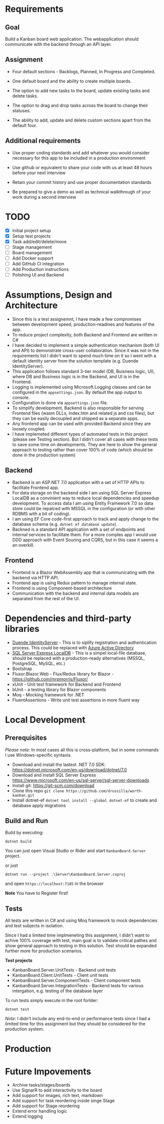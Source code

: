 # Requirements

## Goal
Build a Kanban board web application. The webapplication should communicate
with the backend through an API layer.

## Assignment

* Four default sections - Backlogs, Planned, In Progress and Completed.

* One default board and the ability to create multiple boards.

* The option to add new tasks to the board, update existing tasks and delete tasks.

* The option to drag and drop tasks across the board to change their statuses.

* The ability to add, update and delete custom sections apart from the default
four.

## Additional requirements

* Use proper coding standards and add whatever you would consider necessary
for this app to be included in a production environment

* Use github or equivalent to share your code with us at least 48 hours before your
next interview

* Retain your commit history and use proper documentation standards

* Be prepared to give a demo as well as technical walkthrough of your work
during a second interview 

# TODO
- [x] Initial project setup
- [x] Setup test projects
- [x] Task add/edit/delete/move
- [ ] Stage management
- [ ] Board management
- [ ] Add Docker support
- [ ] Add GitHub CI integration
- [ ] Add Production instructions
- [ ] Polishing UI and Backend

# Assumptions, Design and Architecture

* Since this is a test assignemnt, I have made a few compromises between development speed, production-readines and features of the app.
* To reduce project complexity, both Backend and Frontend are written in C#
* I have decided to implement a simple authentication mechanism (both UI and API) to demonstrate cross-user collaboration. Since it was not in the requirements list I didn't want to spend much time on it so I went with a default identity server from the solution template (e.g. Duende IdentityServer).
* This application follows standard 3-tier model (DB, Buisness logic, UI), where DB and Business logic is in the Backend, and UI is in the Frontend.
* Logging is implemented using Microsoft.Logging classes and can be configured in the `appsettings.json`. By default the app output to console.
* Configuration is done via `appsettings.json` file.
* To simplify development, Backend is also responsible for serving Frontend files (wasm DLLs, index.htm and related js and css files), but they can be easily decoupled and shipped as a separate apps.
* Any frontend app can be used with provided Backend since they are loosely coupled.
* I have implemeted different types of automated tests in this project (please see Testing section). But I didn't cover all cases with these tests to save some time on developments. They are here to show the general approach to testing rather than cover 100% of code (which should be done in the production system)

## Backend

* Backend is an ASP.NET 7.0 application with a set of HTTP APIs to facilitate Frontend app.
* For data storage on the backend side I am using SQL Server Express LocalDB as a convinient way to reduce local dependencies and speedup development. To access data I am using Entity Framework 7.0 so data store could be repalced with MSSQL in the configuration (or with other RDBMS with a bit of coding).
* I am using EF Core code-first approach to track and apply change to the database schema (e.g. `dotnet ef database update`).
* Backned is a standard API application with a set of endpoints and internal services to facilitate them. For a more complex app I would use DDD approach with Event Souring and CQRS, but in this case it seems a an overkill.

## Frontend

* Frontend is a Blazor WebAssembly app that is communicating with the backend via HTTP API.
* Frontend app is using Redux pattern to manage internal state.
* Frontend is using Component-based architecture
* Communication with the backend and internal data models are separated from the rest of the UI.

# Dependencies and third-party libraries

- [Duende IdentityServer](https://duendesoftware.com/products/identityserver) - This is to siplify registration and authentication process. This could be replaced with [Azure Active Directory](https://github.com/dotnet/aspnetcore/blob/main/src/Identity/README.md)
- [SQL Server Express LocalDB](https://learn.microsoft.com/en-us/sql/database-engine/configure-windows/sql-server-express-localdb?view=sql-server-ver16) - This is a simpel local-file database, should be replaced with a production-ready alternatives (MSSQL, PostgreSQL, MySQL, etc.)
- Bootstrap
- Fluxor.Blazor.Web - Flux/Redux library for Blazor - https://github.com/mrpmorris/Fluxor/
- xUnit - Unit test framework for Backend and Frontend
- bUnit - a testing library for Blazor components
- Moq - Mocking framework for .NET
- FluentAssertions - Write unit test assertions in more fluent way

# Local Development

## Prerequisites

*Please note:* In most cases all this is cross-platform, but in some commands I use Windows-specific syntaxis.

- Download and install the lastest .NET 7.0 SDK: https://dotnet.microsoft.com/en-us/download/dotnet/7.0
- Download and install SQL Server Express https://www.microsoft.com/en-us/sql-server/sql-server-downloads
- Install git: https://git-scm.com/download
- Clone this repo `git clone https://github.com/drussilla/worth-kanban.git`
- Install dotnet-ef `dotnet tool install --global dotnet-ef` to create and database apply migrations

## Build and Run

Build by executing:
```
dotnet build
```

You can just open Visual Studio or Rider and start `KanbanBoard.Server` project.

or just

```
dotnet run --project .\Server\KanbanBoard.Server.csproj
```

and open `https://localhost:7185` in the browser

**Note** You have to Register first!

## Tests

All tests are written in C# and using Moq framework to mock dependencies and test subjects in isolation.

Since I had a limited time implmeneting this assignment, I didn't want to achive 100% coverage with test, main goal is to validate critical pathes and show general approach to testing in this solution. Test should be expanded further more for production scenarios.

**Test projects**
* KanbanBoard.Server.UnitTests - Backend unit tests 
* KanbanBoard.Client.UnitTests - Client unit tests 
* KanbanBoard.Server.ComponentTests - Client component tests
* KanbanBoard.Server.IntegrationTests - Backend tests for various intergation, e.g. testing of the database layer

To run tests simply execute in the root forlder:
```
dotnet test
```

_Note_: I didn't include any end-to-end or performance tests since I had a limited time for this assignment but they should be considered for the production system.

# Production

# Future Impovements

* Archive tasks/stages/boards
* Use SignarR to add interactivity to the board
* Add support for images, rich text, markdown
* Add support for task reordering inside singe Stage
* Add support for Stage reordering
* Extend error handling logic
* Extend logging

